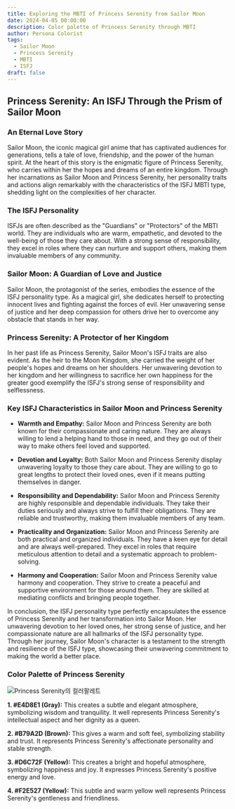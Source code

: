 ```yaml
---
title: Exploring the MBTI of Princess Serenity from Sailor Moon
date: 2024-04-05 00:00:00
description: Color palette of Princess Serenity through MBTI
author: Persona Colorist
tags:
  - Sailor Moon
  - Princess Serenity
  - MBTI
  - ISFJ
draft: false
---
```

## Princess Serenity: An ISFJ Through the Prism of Sailor Moon ##

### An Eternal Love Story ###

Sailor Moon, the iconic magical girl anime that has captivated audiences for generations, tells a tale of love, friendship, and the power of the human spirit. At the heart of this story is the enigmatic figure of Princess Serenity, who carries within her the hopes and dreams of an entire kingdom. Through her incarnations as Sailor Moon and Princess Serenity, her personality traits and actions align remarkably with the characteristics of the ISFJ MBTI type, shedding light on the complexities of her character.

### The ISFJ Personality ###

ISFJs are often described as the "Guardians" or "Protectors" of the MBTI world. They are individuals who are warm, empathetic, and devoted to the well-being of those they care about. With a strong sense of responsibility, they excel in roles where they can nurture and support others, making them invaluable members of any community.

### Sailor Moon: A Guardian of Love and Justice ###

Sailor Moon, the protagonist of the series, embodies the essence of the ISFJ personality type. As a magical girl, she dedicates herself to protecting innocent lives and fighting against the forces of evil. Her unwavering sense of justice and her deep compassion for others drive her to overcome any obstacle that stands in her way.

### Princess Serenity: A Protector of her Kingdom ###

In her past life as Princess Serenity, Sailor Moon's ISFJ traits are also evident. As the heir to the Moon Kingdom, she carried the weight of her people's hopes and dreams on her shoulders. Her unwavering devotion to her kingdom and her willingness to sacrifice her own happiness for the greater good exemplify the ISFJ's strong sense of responsibility and selflessness.

### Key ISFJ Characteristics in Sailor Moon and Princess Serenity ###

* **Warmth and Empathy:** Sailor Moon and Princess Serenity are both known for their compassionate and caring nature. They are always willing to lend a helping hand to those in need, and they go out of their way to make others feel loved and supported.

* **Devotion and Loyalty:** Both Sailor Moon and Princess Serenity display unwavering loyalty to those they care about. They are willing to go to great lengths to protect their loved ones, even if it means putting themselves in danger.

* **Responsibility and Dependability:** Sailor Moon and Princess Serenity are highly responsible and dependable individuals. They take their duties seriously and always strive to fulfill their obligations. They are reliable and trustworthy, making them invaluable members of any team.

* **Practicality and Organization:** Sailor Moon and Princess Serenity are both practical and organized individuals. They have a keen eye for detail and are always well-prepared. They excel in roles that require meticulous attention to detail and a systematic approach to problem-solving.

* **Harmony and Cooperation:** Sailor Moon and Princess Serenity value harmony and cooperation. They strive to create a peaceful and supportive environment for those around them. They are skilled at mediating conflicts and bringing people together.

In conclusion, the ISFJ personality type perfectly encapsulates the essence of Princess Serenity and her transformation into Sailor Moon. Her unwavering devotion to her loved ones, her strong sense of justice, and her compassionate nature are all hallmarks of the ISFJ personality type. Through her journey, Sailor Moon's character is a testament to the strength and resilience of the ISFJ type, showcasing their unwavering commitment to making the world a better place.

### Color Palette of Princess Serenity

![Princess Serenity의 컬러팔레트](https://i.imgur.com/HanfFZg.png#center)

**1. #E4D8E1 (Gray):** This creates a subtle and elegant atmosphere, symbolizing wisdom and tranquility. It well represents Princess Serenity's intellectual aspect and her dignity as a queen.

**2. #B79A2D (Brown):** This gives a warm and soft feel, symbolizing stability and trust. It represents Princess Serenity's affectionate personality and stable strength.

**3. #D6C72F (Yellow):** This creates a bright and hopeful atmosphere, symbolizing happiness and joy. It expresses Princess Serenity's positive energy and love.

**4. #F2E527 (Yellow):** This subtle and warm yellow well represents Princess Serenity's gentleness and friendliness.
